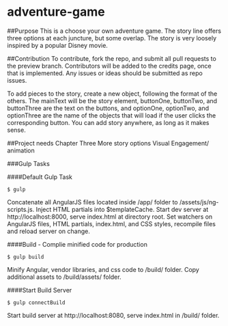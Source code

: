 # adventure-game
##Purpose 
This is a choose your own adventure game. The story line offers three options at each juncture, but some overlap.
The story is very loosely inspired by a popular Disney movie.

##Contribution
To contribute, fork the repo, and submit all pull requests to the preview branch. Contributors will be added to the
credits page, once that is implemented. Any issues or ideas should be submitted as repo issues.

To add pieces to the story, create a new object, following the format of the others. The mainText will be the story element,
buttonOne, buttonTwo, and buttonThree are the text on the buttons, and optionOne, optionTwo, and optionThree are the name of
the objects that will load if the user clicks the corresponding button. You can add story anywhere, as long as it makes sense.


##Project needs
Chapter Three
More story options
Visual Engagement/ animation


###Gulp Tasks

####Default Gulp Task

```
$ gulp
```
Concatenate all AngularJS files located inside /app/ folder to /assets/js/ng-scripts.js. Inject HTML partials into $templateCache. Start dev server at http://localhost:8000, serve index.html at directory root. Set watchers on AngularJS files, HTML partials, index.html, and CSS styles, recompile files and reload server on change.

####Build - Complie minified code for production

```
$ gulp build
```
Minify Angular, vendor libraries, and css code to /build/ folder. Copy additional assets to /build/assets/ folder.

####Start Build Server

```
$ gulp connectBuild
```
Start build server at http://localhost:8080, serve index.html in /build/ folder.